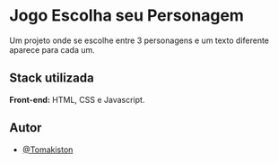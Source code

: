 
# Jogo Escolha seu Personagem

Um projeto onde se escolhe entre 3 personagens e um texto diferente aparece para cada um.
## Stack utilizada

**Front-end:** HTML, CSS e Javascript.


## Autor

- [@Tomakiston](https://github.com/Tomakiston)

